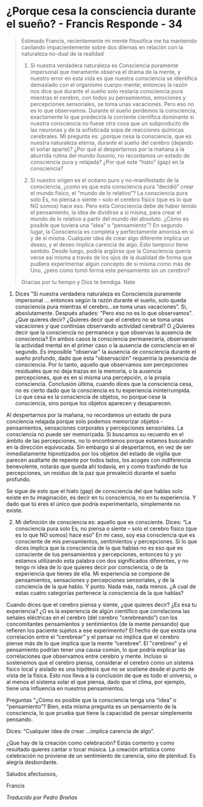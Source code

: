 # ¿Porque cesa la consciencia durante el sueño? - Francis Responde - 34

>Estimado Francis, recientemente mi mente filosófica me ha mantenido cavilando impacientemente sobre dos dilemas en relación con la naturaleza no-dual de la realidad
>
>1. Si nuestra verdadera naturaleza es Consciencia puramente impersonal que meramente observa el drama de la mente, y nuestro error en esta vida es que nuestra consciencia se identifica demasiado con el organismo cuerpo-mente; entonces la razón nos dice que durante el sueño solo restaría consciencia pura mientras el cerebro, con todos su pensamientos, emociones y percepciones sensoriales, se toma unas vacaciones. Pero eso no es lo que observamos. Durante el sueño perdemos la consciencia, exactamente lo que predeciría la corriente científica dominante si nuestra consciencia no fuese otra cosa que un subproducto de las neuronas y de la sofisticada sopa de reacciones químicas cerebrales. Mi pregunta es: ¿porque cesa la consciencia, que es nuestra naturaleza eterna, durante el sueño del cerebro (dejando el soñar aparte)? ¿Por qué al despertarnos por la mañana a la aburrida rutina del mundo ilusorio, no recordamos un estado de consciencia pura y relajada? ¿Por qué este “hiato” (gap) en la consciencia?
>
>2. Si nuestro origen es el océano puro y no-manifestado de la consciencia, ¿como es que esta consciencia pura “decidió” crear el mundo físico, el “mundo de lo relativo”? La consciencia pura solo Es, no piensa o siente – solo el cerebro físico (que es lo que NO somos) hace eso. Pero esta Consciencia debe de haber tenido el pensamiento, la idea de dividirse a si misma, para crear el mundo de lo relativo a partir del mundo del absoluto. ¿Cómo es posible que tuviera una “idea” o “pensamiento”? En segundo lugar, la Consciencia es completa y perfectamente amorosa en si y de si misma. Cualquier idea de crear algo diferente implica un deseo, y el deseo implica carencia de algo. Esto tampoco tiene sentido. Desde luego, podría argüirse que la Consciencia quería verse así misma a través de los ojos de la dualidad de forma que pudiera experimentar algún concepto de si misma como más de Uno, ¿pero como tomó forma este pensamiento sin un cerebro?
>
>Gracias por tu tiempo y Dios te bendiga. Nate

1. Dices "Si nuestra verdadera naturaleza es Consciencia puramente impersonal … entonces según la razón durante el sueño, solo queda consciencia pura mientras el cerebro…se toma unas vacaciones”. Si, absolutamente. Después añades: "Pero eso no es lo que observamos". ¿Que quieres decir? ¿Quieres decir que el cerebro no se toma unas vacaciones y que continúas observando actividad cerebral? O ¿Quieres decir que la consciencia no permanece y que observas la ausencia de consciencia? En ambos casos la consciencia permanecería, observando la actividad mental en el primer caso o la ausencia de consciencia en el segundo. Es imposible "observar" la ausencia de consciencia durante el sueño profundo, dado que esta "observación" requeriría la presencia de consciencia. Por lo tanto, aquello que observamos son percepciones residuales que no deja trazas en la memoria, o la ausencia percepciones, que es en si misma una percepción, o la propia consciencia. Conclusión última, cuando dices que la consciencia cesa, no es cierto dado que la consciencia es tu experiencia ininterrumpida. Lo que cesa es la consciencia de objetos, no porque cese la consciencia, sino porque los objetos aparecen y desaparecen.

Al despertarnos por la mañana, no recordamos un estado de pura conciencia relajada porque solo podemos memorizar objetos - pensamientos, sensaciones corporales y percepciones sensoriales. La consciencia no puede ser memorizada. Si buscamos su recuerdo en el ámbito de las percepciones, no lo encontramos porque estamos buscando en la dirección equivocada. Sin embargo si al despertarnos, en vez de ser inmediatamente hipnotizados por los objetos del estado de vigilia que parecen asaltarte de repente por todos lados, los acoges con indiferencia benevolente, notarás que queda ahí todavía, en y como trasfondo de tus percepciones, un residuo de la paz que prevaleció durante el sueño profundo.

Se sigue de esto que el hiato (gap) de consciencia del que hablas solo existe en tu imaginación, es decir en tu consciencia, no en tu experiencia. Y dado que tú eres el único que podría experimentarlo, simplemente no existe.

2. Mi definición de consciencia es: aquello que es consciente. Dices: “La consciencia pura solo Es, no piensa o siente – solo el cerebro físico (que es lo que NO somos) hace eso” En mi caso, soy esa consciencia que es consciente de mis pensamientos, sentimientos y percepciones. Si lo que dices implica que la consciencia de la que hablas no es eso que es consciente de tus pensamientos y percepciones, entonces tú y yo estamos utilizando esta palabra con dos significados diferentes, y no tengo ni idea de lo que quieres decir por consciencia, o de la experiencia que tienes de ella. Mi experiencia se compone de pensamientos, sensaciones y percepciones sensoriales, y de la conciencia de la que hablo. Y punto. Nada más, nada menos. ¿A cual de estas cuatro categorías pertenece la consciencia de la que hablas?

Cuando dices que el cerebro piensa y siente, ¿que quieres decir? ¿Es esa tu experiencia? ¿O es la experiencia de algún científico que correlaciona las señales eléctricas en el cerebro (del cerebro "cerebreando”) con los concomitantes pensamientos y sentimientos (de la mente pensando) que refieren los paciente sujetos a ese experimento? El hecho de que exista una correlación entre el “cerebrear” y el pensar no implica que el cerebro piense más de lo que implica que la mente “cerebree”. El "cerebreo" y el pensamiento podrían tener una causa común, lo que podría explicar las correlaciones que observamos entre cerebro y mente. Incluso si sostenemos que el cerebro piensa, considerar el cerebro como un sistema físico local y aislado es una hipótesis que no se sostiene desde el punto de vista de la física. Esto nos lleva a la conclusión de que es todo el universo, o al menos el sistema solar el que piensa, dado que el clima, por ejemplo, tiene una influencia en nuestros pensamientos.

Preguntas "¿Cómo es posible que la consciencia tenga una “idea” o “pensamiento”? Bien, esta misma pregunta es un pensamiento de la consciencia, lo que prueba que tiene la capacidad de pensar simplemente pensando.

Dices: “Cualquier idea de crear …implica carencia de algo”.

¿Que hay de la creación como celebración? Estás contento y como resultado quieres cantar o tocar música. La creación artística como celebración no proviene de un sentimiento de carencia, sino de plenitud. Es alegría desbordante.

Saludos afectuosos,

Francis

_Traducido por Pedro Brañas_